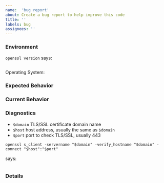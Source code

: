 ```yaml
---
name:  'bug report'
about: Create a bug report to help improve this code
title: ''
labels: bug
assignees: ''
---
```


### Environment

`openssl version` says:

```

```

Operating System: <!--- OS you are using to run the script  -->

### Expected Behavior

<!--- What should happen -->

### Current Behavior

<!--- What happens instead -->

### Diagnostics

* `$domain` TLS/SSL certificate domain name
* `$host` host address, usually the same as `$domain`
* `$port` port to check TLS/SSL, usually 443

`openssl s_client -servername "$domain" -verify_hostname "$domain" -connect "$host":"$port"`

says:

```

```

### Details

<!--- Anything else you think is important -->
